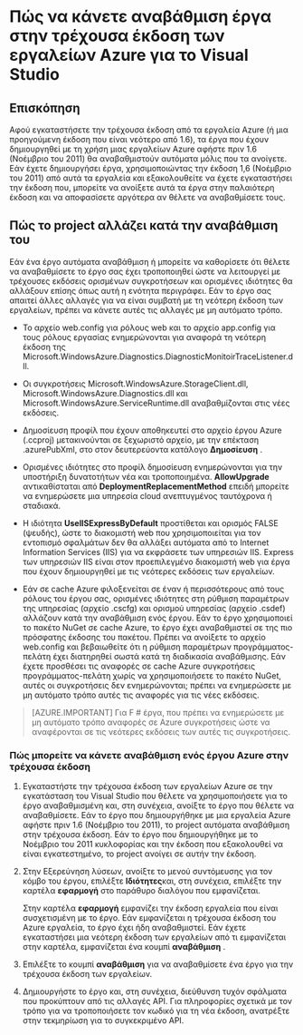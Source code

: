 <properties
   pageTitle="Πώς να κάνετε αναβάθμιση έργα στην τρέχουσα έκδοση των εργαλείων Azure | Microsoft Azure"
   description="Μάθετε πώς μπορείτε να αναβαθμίσετε ένα έργο Azure στο Visual Studio για την τρέχουσα έκδοση των εργαλείων Azure"
   services="visual-studio-online"
   documentationCenter="na"
   authors="TomArcher"
   manager="douge"
   editor="" />
<tags
   ms.service="multiple"
   ms.devlang="dotnet"
   ms.topic="article"
   ms.tgt_pltfrm="na"
   ms.workload="multiple"
   ms.date="08/15/2016"
   ms.author="tarcher" />

# <a name="how-to-upgrade-projects-to-the-current-version-of-the-azure-tools-for-visual-studio"></a>Πώς να κάνετε αναβάθμιση έργα στην τρέχουσα έκδοση των εργαλείων Azure για το Visual Studio

## <a name="overview"></a>Επισκόπηση

Αφού εγκαταστήσετε την τρέχουσα έκδοση από τα εργαλεία Azure (ή μια προηγούμενη έκδοση που είναι νεότερο από 1.6), τα έργα που έχουν δημιουργηθεί με τη χρήση μιας εργαλείων Azure αφήστε πριν 1.6 (Νοέμβριο του 2011) θα αναβαθμιστούν αυτόματα μόλις που τα ανοίγετε. Εάν έχετε δημιουργήσει έργα, χρησιμοποιώντας την έκδοση 1,6 (Νοέμβριο του 2011) από αυτά τα εργαλεία και εξακολουθείτε να έχετε εγκαταστήσει την έκδοση που, μπορείτε να ανοίξετε αυτά τα έργα στην παλαιότερη έκδοση και να αποφασίσετε αργότερα αν θέλετε να αναβαθμίσετε τους.

## <a name="how-your-project-changes-when-you-upgrade-it"></a>Πώς το project αλλάζει κατά την αναβάθμιση του

Εάν ένα έργο αυτόματα αναβάθμιση ή μπορείτε να καθορίσετε ότι θέλετε να αναβαθμίσετε το έργο σας έχει τροποποιηθεί ώστε να λειτουργεί με τρέχουσες εκδόσεις ορισμένων συγκροτήσεων και ορισμένες ιδιότητες θα αλλάξουν επίσης όπως αυτή η ενότητα περιγράφει. Εάν το έργο σας απαιτεί άλλες αλλαγές για να είναι συμβατή με τη νεότερη έκδοση των εργαλείων, πρέπει να κάνετε αυτές τις αλλαγές με μη αυτόματο τρόπο.

- Το αρχείο web.config για ρόλους web και το αρχείο app.config για τους ρόλους εργασίας ενημερώνονται για αναφορά τη νεότερη έκδοση της Microsoft.WindowsAzure.Diagnostics.DiagnosticMonitoirTraceListener.dll.

- Οι συγκροτήσεις Microsoft.WindowsAzure.StorageClient.dll, Microsoft.WindowsAzure.Diagnostics.dll και Microsoft.WindowsAzure.ServiceRuntime.dll αναβαθμίζονται στις νέες εκδόσεις.

- Δημοσίευση προφίλ που έχουν αποθηκευτεί στο αρχείο έργου Azure (.ccproj) μετακινούνται σε ξεχωριστό αρχείο, με την επέκταση .azurePubXml, στο στον δευτερεύοντα κατάλογο **Δημοσίευση** .

- Ορισμένες ιδιότητες στο προφίλ δημοσίευση ενημερώνονται για την υποστήριξη δυνατοτήτων νέα και τροποποιημένα. **AllowUpgrade** αντικαθίσταται από **DeploymentReplacementMethod** επειδή μπορείτε να ενημερώσετε μια υπηρεσία cloud ανεπτυγμένος ταυτόχρονα ή σταδιακά.

- Η ιδιότητα **UseIISExpressByDefault** προστίθεται και ορισμός FALSE (ψευδής), ώστε το διακομιστή web που χρησιμοποιείται για τον εντοπισμό σφαλμάτων δεν θα αλλάξει αυτόματα από το Internet Information Services (IIS) για να εκφράσετε των υπηρεσιών IIS. Express των υπηρεσιών IIS είναι στον προεπιλεγμένο διακομιστή web για έργα που έχουν δημιουργηθεί με τις νεότερες εκδόσεις των εργαλείων.

- Εάν σε cache Azure φιλοξενείται σε έναν ή περισσότερους από τους ρόλους του έργου σας, ορισμένες ιδιότητες στη ρύθμιση παραμέτρων της υπηρεσίας (αρχείο .cscfg) και ορισμού υπηρεσίας (αρχείο .csdef) αλλάζουν κατά την αναβάθμιση ενός έργου. Εάν το έργο χρησιμοποιεί το πακέτο NuGet σε cache Azure, το έργο έχει αναβαθμιστεί σε της πιο πρόσφατης έκδοσης του πακέτου. Πρέπει να ανοίξετε το αρχείο web.config και βεβαιωθείτε ότι η ρύθμιση παραμέτρων προγράμματος-πελάτη έχει διατηρηθεί σωστά κατά τη διαδικασία αναβάθμισης. Εάν έχετε προσθέσει τις αναφορές σε cache Azure συγκροτήσεις προγράμματος-πελάτη χωρίς να χρησιμοποιήσετε το πακέτο NuGet, αυτές οι συγκροτήσεις δεν ενημερώνονται; πρέπει να ενημερώσετε με μη αυτόματο τρόπο αυτές τις αναφορές για τις νέες εκδόσεις.

>[AZURE.IMPORTANT] Για F # έργα, που πρέπει να ενημερώσετε με μη αυτόματο τρόπο αναφορές σε Azure συγκροτήσεις ώστε να αναφέρονται σε τις νεότερες εκδόσεις των αυτές τις συγκροτήσεις.

### <a name="how-to-upgrade-an-azure-project-to-the-current-release"></a>Πώς μπορείτε να κάνετε αναβάθμιση ενός έργου Azure στην τρέχουσα έκδοση

1. Εγκαταστήστε την τρέχουσα έκδοση των εργαλείων Azure σε την εγκατάσταση του Visual Studio που θέλετε να χρησιμοποιήσετε για το έργο αναβαθμισμένη και, στη συνέχεια, ανοίξτε το έργο που θέλετε να αναβαθμίσετε. Εάν το έργο που δημιουργήθηκε με μια εργαλεία Azure αφήστε πριν 1.6 (Νοέμβριο του 2011), το project αυτόματα αναβάθμιση στην τρέχουσα έκδοση. Εάν το έργο που δημιουργήθηκε με το Νοέμβριο του 2011 κυκλοφορίας και την έκδοση που εξακολουθεί να είναι εγκατεστημένο, το project ανοίγει σε αυτήν την έκδοση.

1. Στην Εξερεύνηση λύσεων, ανοίξτε το μενού συντόμευσης για τον κόμβο του έργου, επιλέξτε **Ιδιότητες**και, στη συνέχεια, επιλέξτε την καρτέλα **εφαρμογή** στο παράθυρο διαλόγου που εμφανίζεται.

    Στην καρτέλα **εφαρμογή** εμφανίζει την έκδοση εργαλεία που είναι συσχετισμένη με το έργο. Εάν εμφανίζεται η τρέχουσα έκδοση του Azure εργαλεία, το έργο έχει ήδη αναβαθμιστεί. Εάν έχετε εγκαταστήσει μια νεότερη έκδοση των εργαλείων από τι εμφανίζεται στην καρτέλα, εμφανίζεται ένα κουμπί **αναβάθμιση** .

1. Επιλέξτε το κουμπί **αναβάθμιση** για να αναβαθμίσετε ένα έργο για την τρέχουσα έκδοση των εργαλείων.

1. Δημιουργήστε το έργο και, στη συνέχεια, διεύθυνση τυχόν σφάλματα που προκύπτουν από τις αλλαγές API. Για πληροφορίες σχετικά με τον τρόπο για να τροποποιήσετε τον κωδικό για τη νέα έκδοση, ανατρέξτε στην τεκμηρίωση για το συγκεκριμένο API.
